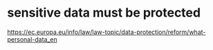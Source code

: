 # sensitive data must be protected

https://ec.europa.eu/info/law/law-topic/data-protection/reform/what-personal-data_en
